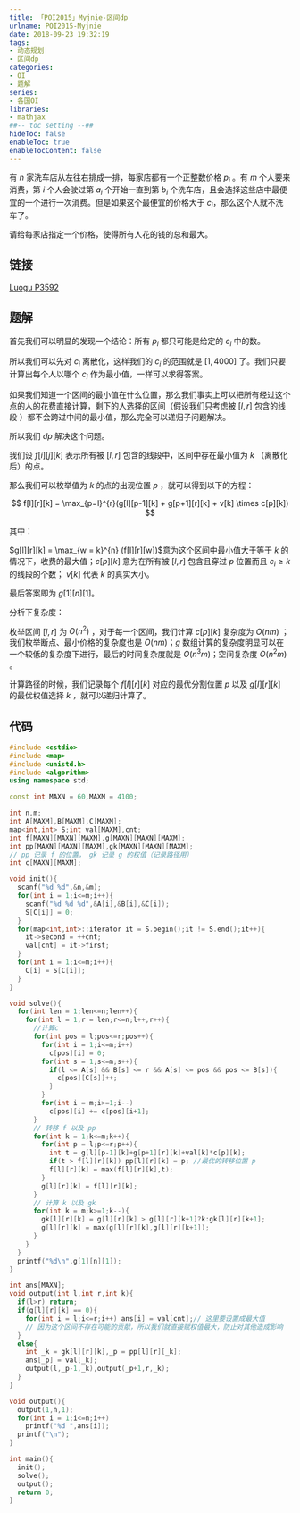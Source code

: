 ```yaml
---
title: 「POI2015」Myjnie-区间dp
urlname: POI2015-Myjnie
date: 2018-09-23 19:32:19
tags:
- 动态规划
- 区间dp
categories: 
- OI
- 题解
series:
- 各国OI
libraries:
- mathjax 
##-- toc setting --##
hideToc: false
enableToc: true
enableTocContent: false
---
```


有 $n$ 家洗车店从左往右排成一排，每家店都有一个正整数价格 $p_i$ 。有 $m$ 个人要来消费，第 $i$ 个人会驶过第 $a_i$ 个开始一直到第 $b_i$ 个洗车店，且会选择这些店中最便宜的一个进行一次消费。但是如果这个最便宜的价格大于 $c_i$，那么这个人就不洗车了。

请给每家店指定一个价格，使得所有人花的钱的总和最大。

<!--more-->

## 链接

[Luogu P3592](https://www.luogu.org/problemnew/show/P3592)

## 题解

首先我们可以明显的发现一个结论：所有 $p_i$ 都只可能是给定的 $c_i$  中的数。

所以我们可以先对 $c_i$ 离散化，这样我们的 $c_i$ 的范围就是 $[1,4000]$ 了。我们只要计算出每个人以哪个 $c_i$ 作为最小值，一样可以求得答案。

如果我们知道一个区间的最小值在什么位置，那么我们事实上可以把所有经过这个点的人的花费直接计算，剩下的人选择的区间（假设我们只考虑被 $[l,r]$ 包含的线段 ）都不会跨过中间的最小值，那么完全可以递归子问题解决。

所以我们 $dp$ 解决这个问题。

我们设 $f[i][j][k]$ 表示所有被 $[l,r]$ 包含的线段中，区间中存在最小值为 $k$ （离散化后）的点。

那么我们可以枚举值为 $k$ 的点的出现位置 $p$ ，就可以得到以下的方程：

$$
f[l][r][k] = \max_{p=l}^{r}(g[l][p-1][k] + g[p+1][r][k] + v[k] \times c[p][k])
$$

其中：

$g[l][r][k] = \max_{w = k}^{n} (f[l][r][w])$意为这个区间中最小值大于等于 $k$ 的情况下，收费的最大值；$c[p][k]$ 意为在所有被 $[l,r]$ 包含且穿过 $p$ 位置而且 $c_i \geq  k$ 的线段的个数； $v[k]$ 代表 $k$ 的真实大小。

最后答案即为 $g[1][n][1]$。

分析下复杂度：

枚举区间 $[l,r]$ 为 $O(n^2)$ ，对于每一个区间，我们计算 $c[p][k]$ 复杂度为 $O(nm)$ ；我们枚举断点、最小价格的复杂度也是 $O(nm)$；$g$ 数组计算的复杂度明显可以在一个较低的复杂度下进行，最后的时间复杂度就是 $O(n^3m)$；空间复杂度 $O(n^2m)$ 。

计算路径的时候，我们记录每个 $f[l][r][k]$ 对应的最优分割位置 $p$ 以及 $g[l][r][k]$ 的最优权值选择 $k$ ，就可以递归计算了。

## 代码 


```cpp
#include <cstdio>
#include <map>
#include <unistd.h>
#include <algorithm>
using namespace std;

const int MAXN = 60,MAXM = 4100;

int n,m;
int A[MAXM],B[MAXM],C[MAXM];
map<int,int> S;int val[MAXM],cnt;
int f[MAXN][MAXN][MAXM],g[MAXN][MAXN][MAXM];
int pp[MAXN][MAXN][MAXM],gk[MAXN][MAXN][MAXM];
// pp 记录 f 的位置， gk 记录 g 的权值（记录路径用）
int c[MAXN][MAXM];

void init(){
  scanf("%d %d",&n,&m);
  for(int i = 1;i<=m;i++){
    scanf("%d %d %d",&A[i],&B[i],&C[i]);
    S[C[i]] = 0;
  }
  for(map<int,int>::iterator it = S.begin();it != S.end();it++){
    it->second = ++cnt;
    val[cnt] = it->first;
  }
  for(int i = 1;i<=m;i++){
    C[i] = S[C[i]];
  }
}

void solve(){
  for(int len = 1;len<=n;len++){
    for(int l = 1,r = len;r<=n;l++,r++){
      //计算c
      for(int pos = l;pos<=r;pos++){
        for(int i = 1;i<=m;i++)
          c[pos][i] = 0;
        for(int s = 1;s<=m;s++){
          if(l <= A[s] && B[s] <= r && A[s] <= pos && pos <= B[s]){
            c[pos][C[s]]++;
          }
        }
        for(int i = m;i>=1;i--)
          c[pos][i] += c[pos][i+1];
      }
      // 转移 f 以及 pp
      for(int k = 1;k<=m;k++){
        for(int p = l;p<=r;p++){
          int t = g[l][p-1][k]+g[p+1][r][k]+val[k]*c[p][k];
          if(t > f[l][r][k]) pp[l][r][k] = p; //最优的转移位置 p 
          f[l][r][k] = max(f[l][r][k],t);
        }
        g[l][r][k] = f[l][r][k];
      }
      // 计算 k 以及 gk
      for(int k = m;k>=1;k--){
        gk[l][r][k] = g[l][r][k] > g[l][r][k+1]?k:gk[l][r][k+1];
        g[l][r][k] = max(g[l][r][k],g[l][r][k+1]);
      }
    }
  }
  printf("%d\n",g[1][n][1]);  
}

int ans[MAXN];
void output(int l,int r,int k){
  if(l>r) return;
  if(g[l][r][k] == 0){
    for(int i = l;i<=r;i++) ans[i] = val[cnt];// 这里要设置成最大值
    // 因为这个区间不存在可能的贡献，所以我们就直接赋权值最大，防止对其他造成影响
  }
  else{
    int _k = gk[l][r][k],_p = pp[l][r][_k];
	ans[_p] = val[_k];
    output(l,_p-1,_k),output(_p+1,r,_k);
  }
}

void output(){
  output(1,n,1);
  for(int i = 1;i<=n;i++)
    printf("%d ",ans[i]);
  printf("\n");
}

int main(){
  init();
  solve();
  output();
  return 0;
}
```

